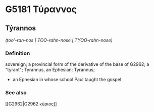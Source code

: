 # G5181 Τύραννος

## Týrannos

_(too'-ran-nos | TOO-rahn-nose | TYOO-rahn-nose)_

### Definition

sovereign; a provincial form of the derivative of the base of G2962; a "tyrant"; Tyrannus, an Ephesian; Tyrannus; 

- an Ephesian in whose school Paul taught the gospel

### See also

[[G2962|G2962 κύριος]]
